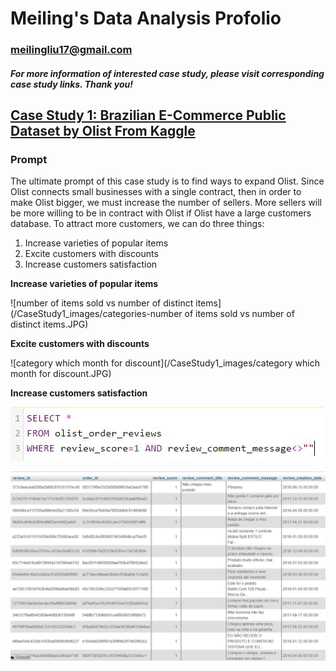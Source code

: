 # Meiling's Data Analysis Profolio
### meilingliu17@gmail.com
##### For more information of interested case study, please visit corresponding case study links. Thank you!

## [Case Study 1: Brazilian E-Commerce Public Dataset by Olist From Kaggle](https://drive.google.com/file/d/1iOBllXiCrNJ_HzoHUcwQBiX4sq_aagEw/view?usp=sharing)

### Prompt
The ultimate prompt of this case study is to find ways to expand Olist. Since Olist connects small businesses with a single contract, then in order to make Olist bigger, we must increase the number of sellers. More sellers will be more willing to be in contract with Olist if Olist have a large customers database. To attract more customers, we can do three things:

  1.	Increase varieties of popular items
  2.	Excite customers with discounts
  3.	Increase customers satisfaction
  
**Increase varieties of popular items**

![number of items sold vs number of distinct items](/CaseStudy1_images/categories-number of items sold vs number of distinct items.JPG)


**Excite customers with discounts**

![category which month for discount](/CaseStudy1_images/category which month for discount.JPG)


**Increase customers satisfaction**

![sql_commentscript](/CaseStudy1_images/sql_commentscript.JPG)

![sql_commentsection](/CaseStudy1_images/sql_commentsection.JPG)




